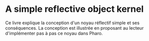 # A simple reflective object kernel

Ce livre explique la conception d'un noyau réflectif simple et ses conséquences. La conception est illustrée en proposant au lecteur d'implémenter pas à pas ce noyau dans Pharo.